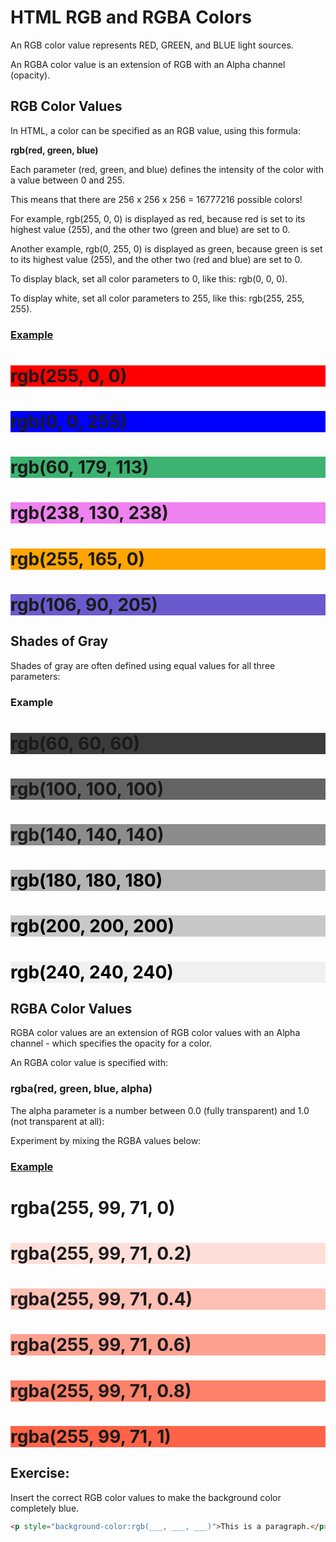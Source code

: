 # HTML RGB and RGBA Colors

An RGB color value represents RED, GREEN, and BLUE light sources.

An RGBA color value is an extension of RGB with an Alpha channel (opacity).

## RGB Color Values
In HTML, a color can be specified as an RGB value, using this formula:

**rgb(red, green, blue)**

Each parameter (red, green, and blue) defines the intensity of the color with a value between 0 and 255.

This means that there are 256 x 256 x 256 = 16777216 possible colors!

For example, rgb(255, 0, 0) is displayed as red, because red is set to its highest value (255), and the other two (green and blue) are set to 0.

Another example, rgb(0, 255, 0) is displayed as green, because green is set to its highest value (255), and the other two (red and blue) are set to 0.

To display black, set all color parameters to 0, like this: rgb(0, 0, 0).

To display white, set all color parameters to 255, like this: rgb(255, 255, 255).

### [Example](changeRGBvalue.html)

<h1 style="background-color:rgb(255, 0, 0);">rgb(255, 0, 0)</h1>
<h1 style="background-color:rgb(0, 0, 255);">rgb(0, 0, 255)</h1>
<h1 style="background-color:rgb(60, 179, 113);">rgb(60, 179, 113)</h1>
<h1 style="background-color:rgb(238, 130, 238);">rgb(238, 130, 238)</h1>
<h1 style="background-color:rgb(255, 165, 0);">rgb(255, 165, 0)</h1>
<h1 style="background-color:rgb(106, 90, 205);">rgb(106, 90, 205)</h1>

## Shades of Gray

Shades of gray are often defined using equal values for all three parameters:

### Example
<h1 style="background-color:rgb(60, 60, 60);">rgb(60, 60, 60)</h1>
<h1 style="background-color:rgb(100, 100, 100);">rgb(100, 100, 100)</h1>
<h1 style="background-color:rgb(140, 140, 140);">rgb(140, 140, 140)</h1>
<h1 style="background-color:rgb(180, 180, 180); color:black;">rgb(180, 180, 180)</h1>
<h1 style="background-color:rgb(200, 200, 200); color:black;">rgb(200, 200, 200)</h1>
<h1 style="background-color:rgb(240, 240, 240); color:black;">rgb(240, 240, 240)</h1>

## RGBA Color Values
RGBA color values are an extension of RGB color values with an Alpha channel - which specifies the opacity for a color.

An RGBA color value is specified with:

### rgba(red, green, blue, alpha)

The alpha parameter is a number between 0.0 (fully transparent) and 1.0 (not transparent at all):

Experiment by mixing the RGBA values below:

### [Example](changeRGBAvalue.html)

<h1 style="background-color:rgba(255, 99, 71, 0);">rgba(255, 99, 71, 0)</h1>
<h1 style="background-color:rgba(255, 99, 71, 0.2);">rgba(255, 99, 71, 0.2)</h1>
<h1 style="background-color:rgba(255, 99, 71, 0.4);">rgba(255, 99, 71, 0.4)</h1>
<h1 style="background-color:rgba(255, 99, 71, 0.6);">rgba(255, 99, 71, 0.6)</h1>
<h1 style="background-color:rgba(255, 99, 71, 0.8);">rgba(255, 99, 71, 0.8)</h1>
<h1 style="background-color:rgba(255, 99, 71, 1);">rgba(255, 99, 71, 1)</h1>

## Exercise:
Insert the correct RGB color values to make the background color completely blue.
```html
<p style="background-color:rgb(___, ___, ___)">This is a paragraph.</p>
```